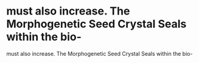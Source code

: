# must also increase. The Morphogenetic Seed Crystal Seals within the bio-

must also increase. The Morphogenetic Seed Crystal Seals within the bio-
